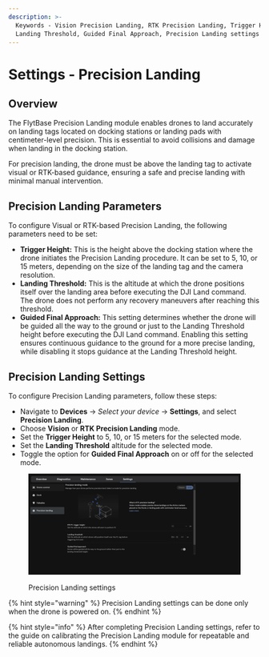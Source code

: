 ```yaml
---
description: >-
  Keywords - Vision Precision Landing, RTK Precision Landing, Trigger Height,
  Landing Threshold, Guided Final Approach, Precision Landing settings
---
```


# Settings - Precision Landing

## Overview

The FlytBase Precision Landing module enables drones to land accurately on landing tags located on docking stations or landing pads with centimeter-level precision. This is essential to avoid collisions and damage when landing in the docking station.

For precision landing, the drone must be above the landing tag to activate visual or RTK-based guidance, ensuring a safe and precise landing with minimal manual intervention.&#x20;

## Precision Landing Parameters

To configure Visual or RTK-based Precision Landing, the following parameters need to be set:

* **Trigger Height:** This is the height above the docking station where the drone initiates the Precision Landing procedure. It can be set to 5, 10, or 15 meters, depending on the size of the landing tag and the camera resolution.
* **Landing Threshold:** This is the altitude at which the drone positions itself over the landing area before executing the DJI Land command. The drone does not perform any recovery maneuvers after reaching this threshold.
* **Guided Final Approach:** This setting determines whether the drone will be guided all the way to the ground or just to the Landing Threshold height before executing the DJI Land command. Enabling this setting ensures continuous guidance to the ground for a more precise landing, while disabling it stops guidance at the Landing Threshold height.

## Precision Landing Settings

To configure Precision Landing parameters, follow these steps:

* Navigate to **Devices** -> _Select your device_ -> **Settings**, and select **Precision Landing**.
* Choose **Vision** or **RTK Precision Landing** mode.
* Set the **Trigger Height** to 5, 10, or 15 meters for the selected mode.
* Set the **Landing Threshold** altitude for the selected mode.
* Toggle the option for **Guided Final Approach** on or off for the selected mode.

<figure><img src="../../../.gitbook/assets/precision landing settings.jpg" alt=""><figcaption><p>Precision Landing settings </p></figcaption></figure>

{% hint style="warning" %}
Precision Landing settings can be done only when the drone is powered on.
{% endhint %}

{% hint style="info" %}
After completing Precision Landing settings, refer to the guide on calibrating the Precision Landing module for repeatable and reliable autonomous landings.
{% endhint %}

